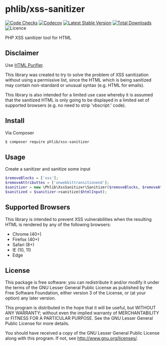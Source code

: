 # phlib/xss-sanitizer

[![Code Checks](https://img.shields.io/github/actions/workflow/status/phlib/xss-sanitizer/code-checks.yml?logo=github)](https://github.com/phlib/xss-sanitizer/actions/workflows/code-checks.yml)
[![Codecov](https://img.shields.io/codecov/c/github/phlib/xss-sanitizer.svg?logo=codecov)](https://codecov.io/gh/phlib/xss-sanitizer)
[![Latest Stable Version](https://img.shields.io/packagist/v/phlib/xss-sanitizer.svg?logo=packagist)](https://packagist.org/packages/phlib/xss-sanitizer)
[![Total Downloads](https://img.shields.io/packagist/dt/phlib/xss-sanitizer.svg?logo=packagist)](https://packagist.org/packages/phlib/xss-sanitizer)
![Licence](https://img.shields.io/github/license/phlib/xss-sanitizer.svg)

PHP XSS sanitizer tool for HTML

## Disclaimer

Use [HTML Purifier](http://htmlpurifier.org/).

This library was created to try to solve the problem of XSS sanitization without
using a permissive list, since the HTML which is being sanitized may contain
non-standard or unusual syntax (e.g. HTML for emails).

This library is also intended for a limited use case whereby it is assumed that
the sanitized HTML is only going to be displayed in a limited set of supported
browsers (e.g. no need to strip 'vbscript:' code).

## Install

Via Composer

``` bash
$ composer require phlib/xss-sanitizer
```

## Usage

Create a sanitizer and sanitize some input

``` php
$removeBlocks = ['xss'];
$removeAttributtes = ['onwebkittransitionend'];
$sanitizer = new \Phlib\XssSanitizer\Sanitizer($removeBlocks, $removeAttributtes);
$sanitized = $sanitizer->sanitize($htmlInput);

```

## Supported Browsers

This library is intended to prevent XSS vulnerabilities when the resulting HTML is rendered by any of the following browsers:

* Chrome (40+)
* Firefox (40+)
* Safari (8+)
* IE (10, 11)
* Edge

## License

This package is free software: you can redistribute it and/or modify
it under the terms of the GNU Lesser General Public License as published by
the Free Software Foundation, either version 3 of the License, or
(at your option) any later version.

This program is distributed in the hope that it will be useful,
but WITHOUT ANY WARRANTY; without even the implied warranty of
MERCHANTABILITY or FITNESS FOR A PARTICULAR PURPOSE.  See the
GNU Lesser General Public License for more details.

You should have received a copy of the GNU Lesser General Public License
along with this program.  If not, see <http://www.gnu.org/licenses/>.
